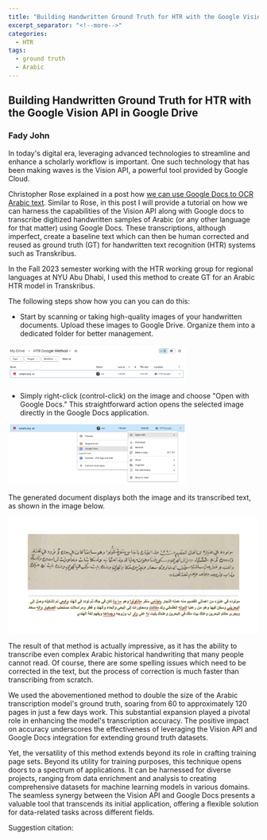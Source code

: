 ```yaml
---
title: "Building Handwritten Ground Truth for HTR with the Google Vision API in Google Drive"
excerpt_separator: "<!--more-->"
categories:
  - HTR
tags:
  - ground truth
  - Arabic
---
```



## Building Handwritten Ground Truth for HTR with the Google Vision API in Google Drive 

### Fady John


In today's digital era, leveraging advanced technologies to streamline and enhance a scholarly workflow is important. One such technology that has been making waves is the Vision API, a powerful tool provided by Google Cloud. 

Christopher Rose explained in a post how [we can use Google Docs to OCR Arabic text](https://christophersrose.com/2020/05/05/how-to-use-google-docs-to-ocr-arabic-text/). Similar to Rose, in this post I will provide a tutorial on how we can harness the capabilities of the Vision API along with Google docs to transcribe digitized handwritten samples of Arabic (or any other language for that matter) using Google Docs. These transcriptions, although imperfect, create a baseline text which can then be human corrected and reused as ground truth (GT) for handwritten text recognition (HTR) systems such as Transkribus. 

In the Fall 2023 semester working with the HTR working group for regional languages at NYU Abu Dhabi, I used this method to create GT for an Arabic HTR model in Transkribus. 

The following steps show how you can you can do this:

- Start by scanning or taking high-quality images of your handwritten documents. Upload these images to Google Drive. Organize them into a dedicated folder for better management.

<img src="/assets/images/fadyblogstep1.png" style="zoom:35%;" />

- Simply right-click (control-click) on the image and choose "Open with Google Docs." This straightforward action opens the selected image directly in the Google Docs application.

<img src="/assets/images/fadyblogstep2.png" style="zoom:35%;" />

The generated document displays both the image and its transcribed text, as shown in the image below.

<img src="/assets/images/fadyblogstep3.png" style="zoom:50%;" />


The result of that method is actually impressive, as it has the ability to transcribe even complex Arabic historical handwriting that many people cannot read. Of course, there are some spelling issues which need to be corrected in the text, but the process of correction is much faster than transcribing from scratch. 

We used the abovementioned method to double the size of the Arabic transcription model's ground truth, soaring from 60 to approximately 120 pages in just a few days work. This substantial expansion played a pivotal role in enhancing the model's transcription accuracy. The positive impact on accuracy underscores the effectiveness of leveraging the Vision API and Google Docs integration for extending ground truth datasets.

Yet, the versatility of this method extends beyond its role in crafting training page sets. Beyond its utility for training purposes, this technique opens doors to a spectrum of applications. It can be harnessed for diverse projects, ranging from data enrichment and analysis to creating comprehensive datasets for machine learning models in various domains. The seamless synergy between the Vision API and Google Docs presents a valuable tool that transcends its initial application, offering a flexible solution for data-related tasks across different fields.</p>


Suggestion citation: 

